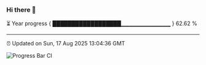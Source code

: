 ### Hi there 👋

⏳ Year progress { ██████████████████▁▁▁▁▁▁▁▁▁▁▁▁ } 62.62 %

---

⏰ Updated on Sun, 17 Aug 2025 13:04:36 GMT

![Progress Bar CI](https://github.com/IshwaranRudhara/GIT-ACTION/workflows/Progress%20Bar%20CI/badge.svg)
